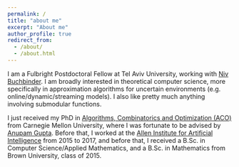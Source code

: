 ```yaml
---
permalink: /
title: "about me"
excerpt: "About me"
author_profile: true
redirect_from: 
  - /about/
  - /about.html
---
```



I am a Fulbright Postdoctoral Fellow at Tel Aviv University, working with [Niv Buchbinder](https://www.tau.ac.il/~nivb/). I am broadly interested in theoretical computer science, more specifically in approximation algorithms for uncertain environments (e.g. online/dynamic/streaming models). I also like pretty much anything involving submodular functions.

I just received my PhD in [Algorithms, Combinatorics and Optimization (ACO)]("http://aco.math.cmu.edu/") from Carnegie Mellon University, where I was fortunate to be advised by [Anupam Gupta]("http://www.cs.cmu.edu/~anupamg/"). Before that, I worked at the [Allen Institute for Artificial Intelligence](http://allenai.org/) from 2015 to 2017, and before that, I received a B.Sc. in Computer Science/Applied Mathematics, and a B.Sc. in Mathematics from Brown University, class of 2015.
